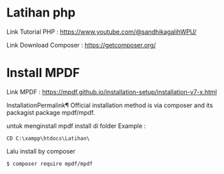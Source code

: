 # Latihan php
Link Tutorial PHP : https://www.youtube.com/@sandhikagalihWPU/

Link Download Composer : https://getcomposer.org/

# Install MPDF
Link MPDF : https://mpdf.github.io/installation-setup/installation-v7-x.html

InstallationPermalink¶
Official installation method is via composer and its packagist package mpdf/mpdf.

untuk menginstall mpdf install di folder 
Example :
```
CD C:\xampp\htdocs\Latihan\
```

Lalu install by composer

```
$ composer require mpdf/mpdf
```


